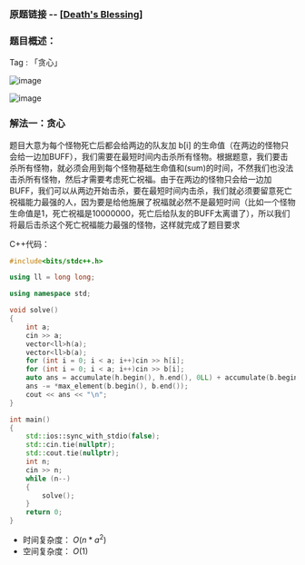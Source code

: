 ### 原题链接 -- [[Death's Blessing](https://codeforces.com/problemset/problem/1749/B)]

### 题目概述：
Tag : 「贪心」

![image](https://user-images.githubusercontent.com/99656524/198173590-e45a7a81-b4c4-4d54-b303-7d41dac82da7.png)

![image](https://user-images.githubusercontent.com/99656524/198173642-0a291461-5f83-4752-b939-86b3d88aeee9.png)

### 解法一：贪心
题目大意为每个怪物死亡后都会给两边的队友加 b[i] 的生命值（在两边的怪物只会给一边加BUFF），我们需要在最短时间内击杀所有怪物。根据题意，我们要击杀所有怪物，就必须会用到每个怪物基础生命值和(sum)的时间，不然我们也没法击杀所有怪物，然后才需要考虑死亡祝福。由于在两边的怪物只会给一边加BUFF，我们可以从两边开始击杀，要在最短时间内击杀，我们就必须要留意死亡祝福能力最强的人，因为要是给他施展了祝福就必然不是最短时间（比如一个怪物生命值是1，死亡祝福是10000000，死亡后给队友的BUFF太离谱了），所以我们将最后击杀这个死亡祝福能力最强的怪物，这样就完成了题目要求

C++代码：
```cpp
#include<bits/stdc++.h>

using ll = long long;

using namespace std;

void solve()
{
	int a;
	cin >> a;
	vector<ll>h(a);
	vector<ll>b(a);
	for (int i = 0; i < a; i++)cin >> h[i];
	for (int i = 0; i < a; i++)cin >> b[i];
	auto ans = accumulate(h.begin(), h.end(), 0LL) + accumulate(b.begin(), b.end(), 0LL);
	ans -= *max_element(b.begin(), b.end());
	cout << ans << "\n";
}

int main()
{
	std::ios::sync_with_stdio(false);
	std::cin.tie(nullptr);
	std::cout.tie(nullptr);
	int n;
	cin >> n;
	while (n--)
	{
		solve();
	}
	return 0;
}
```
* 时间复杂度： $O(n*a^2)$ 
* 空间复杂度： $O(1)$ 
